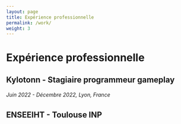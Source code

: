 ```yaml
---
layout: page
title: Expérience professionnelle
permalink: /work/
weight: 3
---
```


# **Expérience professionnelle**

## Kylotonn - Stagiaire programmeur gameplay
###### Juin 2022 - Décembre 2022, Lyon, France

  



## ENSEEIHT - Toulouse INP

